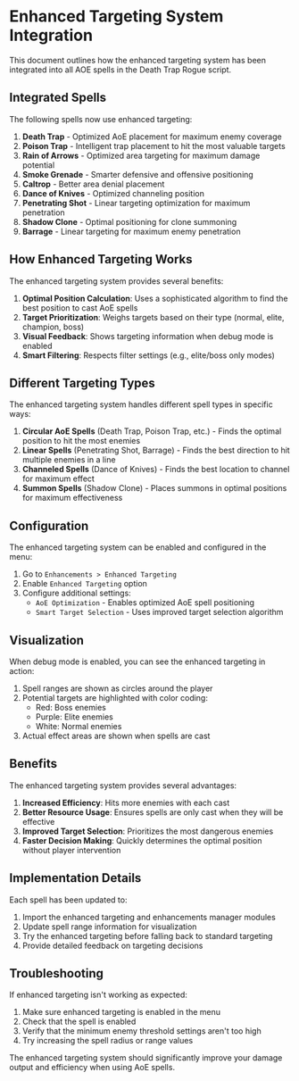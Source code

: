 # Enhanced Targeting System Integration

This document outlines how the enhanced targeting system has been integrated into all AOE spells in the Death Trap Rogue script.

## Integrated Spells

The following spells now use enhanced targeting:

1. **Death Trap** - Optimized AoE placement for maximum enemy coverage
2. **Poison Trap** - Intelligent trap placement to hit the most valuable targets
3. **Rain of Arrows** - Optimized area targeting for maximum damage potential
4. **Smoke Grenade** - Smarter defensive and offensive positioning
5. **Caltrop** - Better area denial placement
6. **Dance of Knives** - Optimized channeling position
7. **Penetrating Shot** - Linear targeting optimization for maximum penetration
8. **Shadow Clone** - Optimal positioning for clone summoning
9. **Barrage** - Linear targeting for maximum enemy penetration

## How Enhanced Targeting Works

The enhanced targeting system provides several benefits:

1. **Optimal Position Calculation**: Uses a sophisticated algorithm to find the best position to cast AoE spells
2. **Target Prioritization**: Weighs targets based on their type (normal, elite, champion, boss)
3. **Visual Feedback**: Shows targeting information when debug mode is enabled
4. **Smart Filtering**: Respects filter settings (e.g., elite/boss only modes)

## Different Targeting Types

The enhanced targeting system handles different spell types in specific ways:

1. **Circular AoE Spells** (Death Trap, Poison Trap, etc.) - Finds the optimal position to hit the most enemies
2. **Linear Spells** (Penetrating Shot, Barrage) - Finds the best direction to hit multiple enemies in a line
3. **Channeled Spells** (Dance of Knives) - Finds the best location to channel for maximum effect
4. **Summon Spells** (Shadow Clone) - Places summons in optimal positions for maximum effectiveness

## Configuration

The enhanced targeting system can be enabled and configured in the menu:

1. Go to `Enhancements > Enhanced Targeting`
2. Enable `Enhanced Targeting` option
3. Configure additional settings:
   - `AoE Optimization` - Enables optimized AoE spell positioning
   - `Smart Target Selection` - Uses improved target selection algorithm

## Visualization

When debug mode is enabled, you can see the enhanced targeting in action:

1. Spell ranges are shown as circles around the player
2. Potential targets are highlighted with color coding:
   - Red: Boss enemies
   - Purple: Elite enemies
   - White: Normal enemies
3. Actual effect areas are shown when spells are cast

## Benefits

The enhanced targeting system provides several advantages:

1. **Increased Efficiency**: Hits more enemies with each cast
2. **Better Resource Usage**: Ensures spells are only cast when they will be effective
3. **Improved Target Selection**: Prioritizes the most dangerous enemies
4. **Faster Decision Making**: Quickly determines the optimal position without player intervention

## Implementation Details

Each spell has been updated to:

1. Import the enhanced targeting and enhancements manager modules
2. Update spell range information for visualization
3. Try the enhanced targeting before falling back to standard targeting
4. Provide detailed feedback on targeting decisions

## Troubleshooting

If enhanced targeting isn't working as expected:

1. Make sure enhanced targeting is enabled in the menu
2. Check that the spell is enabled
3. Verify that the minimum enemy threshold settings aren't too high
4. Try increasing the spell radius or range values

The enhanced targeting system should significantly improve your damage output and efficiency when using AoE spells. 